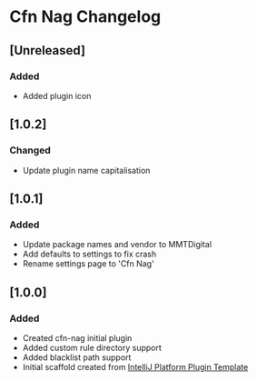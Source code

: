 <!-- Keep a Changelog guide -> https://keepachangelog.com -->

# Cfn Nag Changelog

## [Unreleased]
### Added
- Added plugin icon

## [1.0.2]
### Changed
- Update plugin name capitalisation

## [1.0.1]
### Added
- Update package names and vendor to MMTDigital
- Add defaults to settings to fix crash
- Rename settings page to 'Cfn Nag'

## [1.0.0]
### Added
- Created cfn-nag initial plugin
- Added custom rule directory support
- Added blacklist path support
- Initial scaffold created from [IntelliJ Platform Plugin Template](https://github.com/JetBrains/intellij-platform-plugin-template)